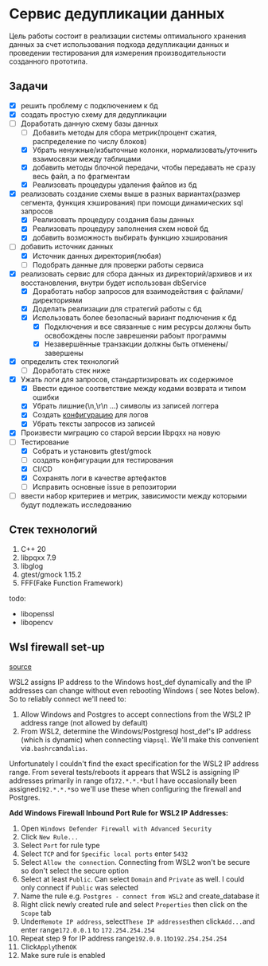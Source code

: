 # Сервис дедупликации данных

Цель работы состоит в реализации системы оптимального хранения
данных за счет использования подхода дедупликации данных и проведении
тестирования для измерения производительности созданного прототипа.

## Задачи

- [x] решить проблему с подключением к бд
- [x] создать простую схему для дедупликации
- [ ] Доработать данную схему базы данных
    - [ ] Добавить методы для сбора метрик(процент сжатия, распределение по числу блоков)
    - [x] Убрать ненужные/избыточные колонки, нормализовать/уточнить взаимосвязи между таблицами
    - [x] добавить методы блочной передачи, чтобы передавать не сразу весь файл, а по фрагментам
    - [x] Реализовать процедуры удаления файлов из бд
- [x] реализовать создание схемы выше в разных вариантах(размер сегмента, функция хэширования) при помощи динамических
  sql запросов
    - [x] Реализовать процедуру создания базы данных
    - [x] Реализовать процедуру заполнения схем новой бд
    - [x] добавить возможность выбирать функцию хэширования
- [ ] добавить источник данных
    - [x] Источник данных директория(любая)
    - [ ] Подобрать данные для проверки работы сервиса
- [x] реализовать сервис для сбора данных из директорий/архивов и их восстановления, внутри будет использован dbService
    - [x] Доработать набор запросов для взаимодействия с файлами/директориями
    - [x] Доделать реализации для стратегий работы с бд
    - [x] Использовать более безопасный вариант подлючения к бд
        - [x] Подключения и все связанные с ним ресурсы должны быть освобождены после заврешеняи рабоыт программы
        - [x] Незавершённые транзакции должны быть отменены/завершены
- [x] определить стек технологий
    - [ ] Доработать стек ниже
- [x] Ужать логи для запросов, стандартизировать их содержимое
    - [x] Ввести единое соответствие между кодами возврата и типом ошибки
    - [x] Убрать лишние(\n,\r\n ...) символы из записей логгера
    - [x] Создать [конфигурацию](https://rpg.ifi.uzh.ch/docs/glog.html) для логов
    - [x] Убрать тексты запросов из записей
- [x] Произвести миграцию со старой версии libpqxx на новую
- [ ] Тестирование
  - [x] Собрать и установить gtest/gmock 
  - [ ] создать конфигурации для тестирования
  - [x] CI/CD
  - [x] Сохранять логи в качестве артефактов
  - [ ] Исправить основные issue в репозитории
- [ ] ввести набор критериев и метрик, зависимости между которыми будут подлежать исследованию

## Стек технологий

1. C++ 20
2. libpqxx 7.9
3. libglog
4. gtest/gmock 1.15.2
5. FFF(Fake Function Framework)

todo:

- libopenssl
- libopencv

## Wsl firewall set-up

[source](https://stackoverflow.com/questions/56824788/how-to-connect-to-windows-postgres-database-from-wsl)

WSL2 assigns IP address to the Windows host_def dynamically and the IP addresses can change without even rebooting Windows (
see Notes below). So to reliably connect we'll need to:

1. Allow Windows and Postgres to accept connections from the WSL2 IP address range (not allowed by default)
2. From WSL2, determine the Windows/Postgresql host_def's IP address (which is dynamic) when connecting via`psql`. We'll
   make this convenient via`.bashrc`and`alias`.

Unfortunately I couldn't find the exact specification for the WSL2 IP address range. From several tests/reboots it
appears that WSL2 is assigning IP addresses primarily in range of`172.*.*.*`but I have occasionally been
assigned`192.*.*.*`so we'll use these when configuring the firewall and Postgres.

**Add Windows Firewall Inbound Port Rule for WSL2 IP Addresses:**

1. Open `Windows Defender Firewall with Advanced Security`
2. Click `New Rule...`
3. Select `Port` for rule type
4. Select `TCP` and for `Specific local ports` enter `5432`
5. Select `Allow the connection`. Connecting from WSL2 won't be secure so don't select the secure option
6. Select at least `Public`. Can select `Domain` and `Private` as well. I could only connect if `Public` was selected
7. Name the rule e.g. `Postgres - connect from WSL2` and create_database it
8. Right click newly created rule and select `Properties` then click on the `Scope` tab
9. Under`Remote IP address`, select`These IP addresses`then click`Add...`and enter range`172.0.0.1` to `172.254.254.254`
10. Repeat step 9 for IP address range`192.0.0.1`to`192.254.254.254`
11. Click`Apply`then`OK`
12. Make sure rule is enabled
